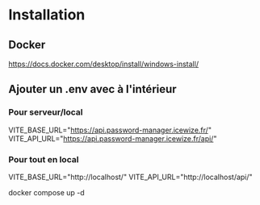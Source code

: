 # Installation

## Docker

https://docs.docker.com/desktop/install/windows-install/

## Ajouter un .env avec à l'intérieur
### Pour serveur/local
VITE_BASE_URL="https://api.password-manager.icewize.fr/"
VITE_API_URL="https://api.password-manager.icewize.fr/api/"

### Pour tout en local
VITE_BASE_URL="http://localhost/"
VITE_API_URL="http://localhost/api/"

docker compose up -d